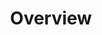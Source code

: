 ---
layout: overview
id: overview
title: Overview
nav: true
nav-order: 1
extra-js: true

banner:
  title-sup: Romance in
  title: Germany
---